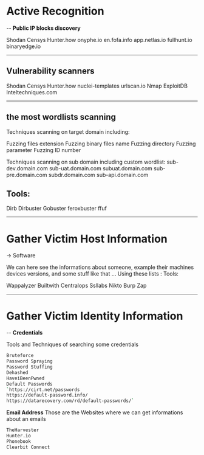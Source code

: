 # Active Recognition
--
**Public IP blocks discovery**

Shodan
Censys
Hunter.how
onyphe.io
en.fofa.info
app.netlas.io
fullhunt.io
binaryedge.io

---
**Vulnerability scanners**
--
Shodan
Censys
Hunter.how
nuclei-templates
urlscan.io
Nmap
ExploitDB
Inteltechniques.com

---

**the most wordlists scanning**
--
Techniques scanning on target domain including:

Fuzzing files extension
Fuzzing binary files name
Fuzzing directory
Fuzzing parameter
Fuzzing ID number

Techniques scanning on sub domain including custom wordlist:
sub-dev.domain.com
sub-uat.domain.com
subuat.domain.com
sub-pre.domain.com
subdr.domain.com
sub-api.domain.com


**Tools:**
--
Dirb
Dirbuster
Gobuster
feroxbuster
ffuf

---

# Gather Victim Host Information
-> Software 

We can here see the informations about someone, example their machines devices versions, and some stuff like that ...
Using these lists : 
Tools:

Wappalyzer
Builtwith
Centralops
Ssllabs
Nikto
Burp
Zap

---

# Gather Victim Identity Information
--
**Credentials**

Tools and Techniques of searching some credentials  
```bash
Bruteforce
Password Spraying
Password Stuffing
Dehashed
HaveiBeenPwned
Default Passwords
`https://cirt.net/passwords
https://default-password.info/
https://datarecovery.com/rd/default-passwords/`
```

**Email Address**
Those are the Websites where we can get informations about an emails 
```bash
TheHarvester
Hunter.io
Phonebook
Clearbit Connect
```
